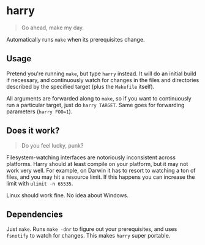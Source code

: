 # harry

> Go ahead, make my day.

Automatically runs `make` when its prerequisites change.

## Usage

Pretend you're running `make`, but type `harry` instead. It will do an initial
build if necessary, and continuously watch for changes in the files and
directories described by the specified target (plus the `Makefile` itself).

All arguments are forwarded along to `make`, so if you want to continuously run
a particular target, just do `harry TARGET`. Same goes for forwarding
parameters (`harry FOO=1`).

## Does it work?

> Do you feel lucky, punk?

Filesystem-watching interfaces are notoriously inconsistent across platforms.
Harry should at least compile on your platform, but it may not work very well.
For example, on Darwin it has to resort to watching a ton of files, and you may
hit a resource limit. If this happens you can increase the limit with `ulimit
-n 65535`.

Linux should work fine. No idea about Windows.

## Dependencies

Just `make`. Runs `make -dnr` to figure out your prerequisites, and uses
`fsnotify` to watch for changes. This makes `harry` super portable.
